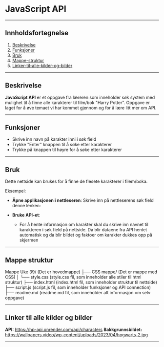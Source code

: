 # JavaScript API

---

## Innholdsfortegnelse
1. [Beskrivelse](#beskrivelse)
2. [Funksjoner](#funksjoner)
3. [Bruk](#bruk)
4. [Mappe-struktur](#mappe-struktur)
5. [Linker-til-alle-kilder-og-bilder](#linker-til-alle-kilder-og-bilder)

---

## Beskrivelse

**JavaScript API** er et oppgave fra læreren som inneholder søk system med mulighet til å finne alle karakterer til film/bok "Harry Potter". Oppgave er laget for å øve temaet vi har kommet gjennom og for å lære litt mer om API.

---

## Funksjoner

- Skrive inn navn på karakter inni i søk field
- Trykke "Enter" knappen til å søke etter karakterer
- Trykke på knappen til høyre for å søke etter karakterer

---

## Bruk

Dette nettside kan brukes for å finne de flesete karakterer i filem/boka.

Eksempel:

- **Åpne applikasjonen i nettleseren**: Skrive inn på nettleserens søk field denne lenken: 
  
- **Bruke API-et**: 
  - For å hente informasjon om karakter skal du skrive inn navnet til karakteren i søk field på nettside. Da blir dataene fra API hentet automatisk og da blir bildet og faktoer om karakter dukkes opp på skjermen

---

## Mappe struktur

  Mappe Uke 39/         (Det er hovedmappe)
  ├── CSS mappe/        (Det er mappe med CSS)
  │    └── style.css    (style.css fil, som inneholder alle stiler til html struktur)
  ├── index.html        (index.html fil, som inneholder struktur til nettside)
  ├── script.js         (script.js fil, som inneholder funksjoner og API connection)
  ├── readme.md         (readme.md fil, som inneholder alt informasjon om selv oppgave)

---

## Linker til alle kilder og bilder

**API:** https://hp-api.onrender.com/api/characters
**Bakkgrunnsbildet:** https://wallpapers.video/wp-content/uploads/2023/04/hogwarts-2.jpg

---

